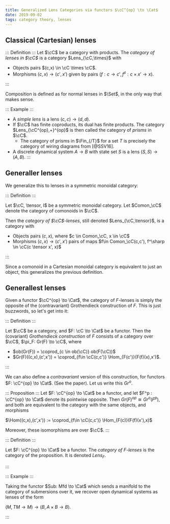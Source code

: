 ```yaml
---
title: Generalized Lens Categories via functors $\cC^{op} \to \Cat$
date: 2019-09-02
tags: category theory, lenses
---
```


## Classical (Cartesian) lenses

::: Definition :::
Let $\cC$ be a category with products.
The *category of lenses in $\cC$* is a category $Lens_{\cC,\times}$ with

- Objects pairs $(c,x) \in \cC \times \cC$.
- Morphisms $(c,x) \to (c',x')$ given by pairs $(f: c \to c', f^\sharp: c \times x' \to x)$.

:::

Composition is defined as for normal lenses in $\Set$, in the only way that makes sense.

::: Example :::

- A *simple lens* is a lens $(c,c) \to (d,d)$.
- If $\cC$ has finite coproducts, its dual has finite products. The category $Lens_{\cC^{op},+}^{op}$ is then called the category of *prisms* in $\cC$.
    - The category of prisms in $\Fin_{/T}$ for a set $T$ is precisely the category of wiring diagrams from [@SSV16].
- A discrete dynamical system $A \to B$ with state set $S$ is a lens $(S,S) \to (A,B)$.
:::

## Generaller lenses

We generalize this to lenses in a symmetric monoidal category:

::: Definition :::

Let $\cC, \tensor, I$ be a symmetric monoidal category.
Let $Comon_\cC$ denote the category of comonoids in $\cC$.

Then the *category of $\cC$-lenses*, still denoted $Lens_{\cC,\tensor}$, is a category with

- Objects pairs $(c,x)$, where $c \in Comon_\cC, x \in \cC$
- Morphisms $(c,x) \to (c',x')$ pairs of maps $f\in Comon_\cC(c,c'), f^\sharp \in \cC(c \tensor x', x)$

:::

Since a comonoid in a Cartesian monoidal category is equivalent to just an object, this generalizes the previous definition.

## Generallest lenses

Given a functor $\cC^{op} \to \Cat$, the category of $F$-lenses is simply the opposite of the (contravariant) Grothendieck construction of $F$.
This is just buzzwords, so let's get into it:

::: Definition :::

Let $\cC$ be a category, and $F: \cC \to \Cat$ be a functor.
Then the (covariant) *Grothendieck construction* of $F$ consists of a category over $\cC$,
$\pi_F: Gr(F) \to \cC$, where

- $ob(Gr(F)) = \coprod_{c \in ob(\cC)} ob(F(\cC))$
- $Gr(F)((c,x),(c',x')) = \coprod_{f\in \cC(c,c')} \Hom_{F(c')}(F(f)(x),x')$.

:::

We can also define a *contravariant* version of this construction, for functors $F: \cC^{op} \to \Cat$. (See the paper). Let us write this $Gr^o$.

::: Proposition :::
Let $F: \cC^{op} \to \Cat$ be a functor, and let $F^p : \cC^{op} \to \Cat$ denote its pointwise opposite.
Then $Gr(F)^{op} \cong Gr^o(F^p)$, and both are equivalent to the category with the same objects, and morphisms

$\Hom((c,x),(c',x')) := \coprod_{f\in \cC(c,c')} \Hom_{F(c)}(F(f)(x'),x)$

Moreover, these isomorphisms are over $\cC$.
:::

::: Definition :::

Let $F: \cC^{op} \to \Cat$ be a functor. The *category of $F$-lenses* is the category of the proposition.
It is denoted $Lens_F$.

:::

::: Example :::

Taking the functor $Sub: Mfd \to \Cat$ which sends a manifold to the category of submersions over it,
we recover open dynamical systems as lenses of the form

$(M, TM \to M) \to (B, A \times B \to B)$.

:::